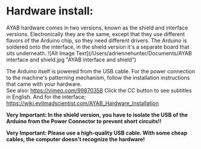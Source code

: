 
# Hardware install:

AYAB hardware comes in two versions, known as the shield and interface versions.
Electronically they are the same, except that they use different flavors of the Arduino chip, so they need different drivers.  The Arduino is soldered onto the interface, in the shield version it's a separate board that sits underneath.
![Alt Image Text](/Users/adriennehunter/Documents/AYAB interface and shield.jpg "AYAB interface and shield")  

The Arduino itself is powered from the USB cable. For the power connection to the machine's patterning mechanism, follow the installation instructions that came with your hardware.  
See also:
<https://vimeo.com/99870358> Click the CC button to see subtitles in English. And for the interface;
<https://wiki.evilmadscientist.com/AYAB_Hardware_Installation>

**Very Important: In the shield version, you have to isolate the USB of the Arduino from the Power Connector to prevent short circuits!!**

**Very Important: Please use a high-quality USB cable. With some cheap cables, the computer doesn't recognize the hardware!**
